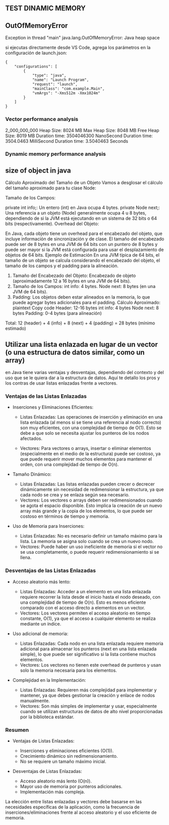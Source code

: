 ## TEST DINAMIC MEMORY 






## OutOfMemoryError

Exception in thread "main" java.lang.OutOfMemoryError: Java heap space

si ejecutas directamente desde VS Code, agrega los parámetros en la configuración de launch.json:

```
{
    "configurations": [
        {
            "type": "java",
            "name": "Launch Program",
            "request": "launch",
            "mainClass": "com.example.Main",
            "vmArgs": "-Xms512m -Xmx1024m"
        }
    ]
}

```


### Vector performance analysis
2_000_000_000
Heap Size: 8024 MB
Max Heap Size: 8048 MB
Free Heap Size: 8019 MB
Duration time: 3504046300 NanoSecond
Duration time: 3504.0463  MilliSecond
Duration time: 3.5040463  Seconds


### Dynamic memory performance analysis



## size of object in java
Cálculo Aproximado del Tamaño de un Objeto
Vamos a desglosar el cálculo del tamaño aproximado para tu clase Node:

Tamaño de los Campos:

private int info;: Un entero (int) en Java ocupa 4 bytes.
private Node next;: Una referencia a un objeto (Node) generalmente ocupa 4 u 8 bytes, dependiendo de si la JVM está ejecutando en un sistema de 32 bits o 64 bits (respectivamente).
Overhead del Objeto:

En Java, cada objeto tiene un overhead para el encabezado del objeto, que incluye información de sincronización y de clase. El tamaño del encabezado puede ser de 8 bytes en una JVM de 64 bits con un puntero de 8 bytes y puede ser mayor si la JVM está configurada para usar el desplazamiento de objetos de 64 bits.
Ejemplo de Estimación
En una JVM típica de 64 bits, el tamaño de un objeto se calcula considerando el encabezado del objeto, el tamaño de los campos y el padding para la alineación.

1. Tamaño del Encabezado del Objeto:
Encabezado de objeto (aproximadamente 12 a 16 bytes en una JVM de 64 bits).
2. Tamaño de los Campos:
int info: 4 bytes.
Node next: 8 bytes (en una JVM de 64 bits).
3. Padding:
Los objetos deben estar alineados en la memoria, lo que puede agregar bytes adicionales para el padding.
Cálculo Aproximado:
plaintext
Copy code
Header: 12-16 bytes
int info: 4 bytes
Node next: 8 bytes
Padding: 0-4 bytes (para alineación)

Total: 12 (header) + 4 (info) + 8 (next) + 4 (padding) = 28 bytes (mínimo estimado)


## Utilizar una lista enlazada en lugar de un vector (o una estructura de datos similar, como un array)

 en Java tiene varias ventajas y desventajas, dependiendo del contexto y del uso que se le quiera dar a la estructura de datos. Aquí te detallo los pros y los contras de usar listas enlazadas frente a vectores.

### Ventajas de las Listas Enlazadas
- Inserciones y Eliminaciones Eficientes:

    - Listas Enlazadas: Las operaciones de inserción y eliminación en una lista enlazada (al menos si se tiene una referencia al nodo correcto) son muy eficientes, con una complejidad de tiempo de O(1). Esto se debe a que solo se necesita ajustar los punteros de los nodos afectados.

    - Vectores: Para vectores o arrays, insertar o eliminar elementos (especialmente en el medio de la estructura) puede ser costoso, ya que puede requerir mover muchos elementos para mantener el orden, con una complejidad de tiempo de O(n).

- Tamaño Dinámico:

    - Listas Enlazadas: Las listas enlazadas pueden crecer o decrecer dinámicamente sin necesidad de redimensionar la estructura, ya que cada nodo se crea y se enlaza según sea necesario.
    - Vectores: Los vectores o arrays deben ser redimensionados cuando se agota el espacio disponible. Esto implica la creación de un nuevo array más grande y la copia de los elementos, lo que puede ser costoso en términos de tiempo y memoria.

- Uso de Memoria para Inserciones:

    - Listas Enlazadas: No es necesario definir un tamaño máximo para la lista. La memoria se asigna solo cuando se crea un nuevo nodo.
    - Vectores: Puede haber un uso ineficiente de memoria si el vector no se usa completamente, o puede requerir redimensionamiento si se llena.

### Desventajas de las Listas Enlazadas
- Acceso aleatorio más lento:

    - Listas Enlazadas: Acceder a un elemento en una lista enlazada requiere recorrer la lista desde el inicio hasta el nodo deseado, con una complejidad de tiempo de O(n). Esto es menos eficiente comparado con el acceso directo a elementos en un vector.
    - Vectores: Los vectores permiten el acceso aleatorio en tiempo constante, O(1), ya que el acceso a cualquier elemento se realiza mediante un índice.
- Uso adicional de memoria:

    - Listas Enlazadas: Cada nodo en una lista enlazada requiere memoria adicional para almacenar los punteros (next en una lista enlazada simple), lo que puede ser significativo si la lista contiene muchos elementos.
    - Vectores: Los vectores no tienen este overhead de punteros y usan solo la memoria necesaria para los elementos.
- Complejidad en la Implementación:

    - Listas Enlazadas: Requieren más complejidad para implementar y mantener, ya que debes gestionar la creación y enlace de nodos manualmente.
    -  Vectores: Son más simples de implementar y usar, especialmente cuando se utilizan estructuras de datos de alto nivel proporcionadas por la biblioteca estándar.
### Resumen
- Ventajas de Listas Enlazadas:

    - Inserciones y eliminaciones eficientes (O(1)).
    - Crecimiento dinámico sin redimensionamiento.
    - No se requiere un tamaño máximo inicial.
- Desventajas de Listas Enlazadas:

    - Acceso aleatorio más lento (O(n)).
    - Mayor uso de memoria por punteros adicionales.
    - Implementación más compleja.
    
La elección entre listas enlazadas y vectores debe basarse en las necesidades específicas de la aplicación, como la frecuencia de inserciones/eliminaciones frente al acceso aleatorio y el uso eficiente de memoria.